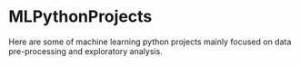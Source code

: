 # MLPythonProjects
Here are some of machine learning python projects mainly focused on data pre-processing and exploratory analysis.
